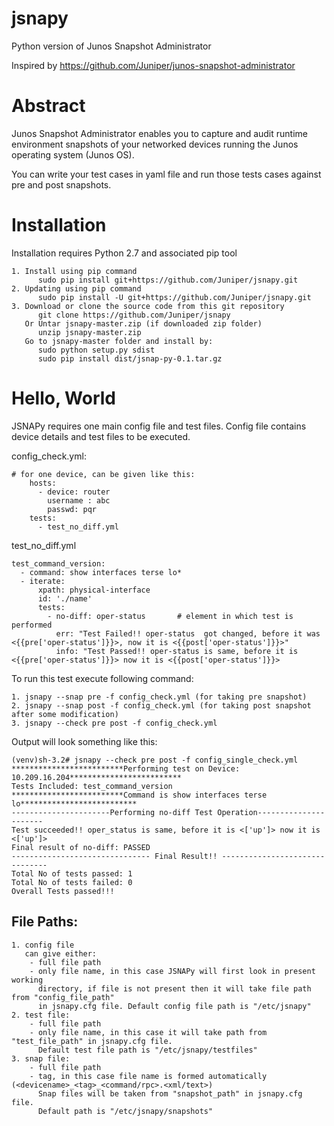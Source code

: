 # jsnapy
Python version of Junos Snapshot Administrator

Inspired by https://github.com/Juniper/junos-snapshot-administrator

Abstract
========

  Junos Snapshot Administrator enables you to capture and audit runtime environment snapshots of your networked devices running   the Junos operating system (Junos OS).
  
  You can write your test cases in yaml file and run those tests cases against pre and post snapshots.
  
Installation
=============
Installation requires Python 2.7 and associated pip tool
      
    1. Install using pip command
          sudo pip install git+https://github.com/Juniper/jsnapy.git 
    2. Updating using pip command
          sudo pip install -U git+https://github.com/Juniper/jsnapy.git 
    3. Download or clone the source code from this git repository
          git clone https://github.com/Juniper/jsnapy
       Or Untar jsnapy-master.zip (if downloaded zip folder)
          unzip jsnapy-master.zip
       Go to jsnapy-master folder and install by:
          sudo python setup.py sdist
          sudo pip install dist/jsnap-py-0.1.tar.gz
          
Hello, World
=============
JSNAPy requires one main config file and test files.
Config file contains device details and test files to be executed.

config_check.yml:
```
# for one device, can be given like this:
    hosts:
      - device: router 
        username : abc
        passwd: pqr
    tests:
      - test_no_diff.yml 
```
test_no_diff.yml
```
test_command_version:
  - command: show interfaces terse lo* 
  - iterate:
      xpath: physical-interface
      id: './name'
      tests:
        - no-diff: oper-status       # element in which test is performed
          err: "Test Failed!! oper-status  got changed, before it was <{{pre['oper-status']}}>, now it is <{{post['oper-status']}}>"
          info: "Test Passed!! oper-status is same, before it is <{{pre['oper-status']}}> now it is <{{post['oper-status']}}> 
```

To run this test execute following command:
```
1. jsnapy --snap pre -f config_check.yml (for taking pre snapshot)
2. jsnapy --snap post -f config_check.yml (for taking post snapshot after some modification)
3. jsnapy --check pre post -f config_check.yml
```

Output will look something like this:
```
(venv)sh-3.2# jsnapy --check pre post -f config_single_check.yml 
*************************Performing test on Device: 10.209.16.204*************************
Tests Included: test_command_version 
*************************Command is show interfaces terse lo**************************
----------------------Performing no-diff Test Operation----------------------
Test succeeded!! oper_status is same, before it is <['up']> now it is <['up']> 
Final result of no-diff: PASSED 
------------------------------- Final Result!! -------------------------------
Total No of tests passed: 1
Total No of tests failed: 0 
Overall Tests passed!!! 
```

File Paths:
--------------
```
1. config file   
   can give either:
    - full file path  
    - only file name, in this case JSNAPy will first look in present working 
      directory, if file is not present then it will take file path from "config_file_path" 
      in jsnapy.cfg file. Default config file path is "/etc/jsnapy"
2. test file: 
    - full file path  
    - only file name, in this case it will take path from "test_file_path" in jsnapy.cfg file. 
      Default test file path is "/etc/jsnapy/testfiles"
3. snap file:
    - full file path
    - tag, in this case file name is formed automatically (<devicename>_<tag>_<command/rpc>.<xml/text>)
      Snap files will be taken from "snapshot_path" in jsnapy.cfg file. 
      Default path is "/etc/jsnapy/snapshots"
```




          

